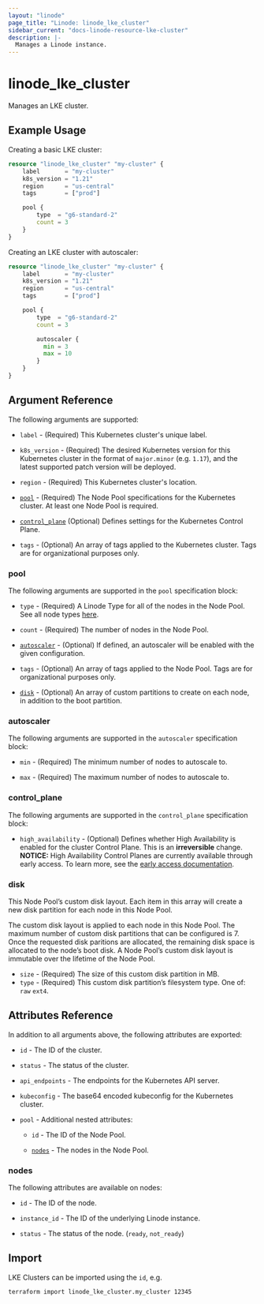 ```yaml
---
layout: "linode"
page_title: "Linode: linode_lke_cluster"
sidebar_current: "docs-linode-resource-lke-cluster"
description: |-
  Manages a Linode instance.
---
```


# linode\_lke_cluster

Manages an LKE cluster.

## Example Usage

Creating a basic LKE cluster:

```terraform
resource "linode_lke_cluster" "my-cluster" {
    label       = "my-cluster"
    k8s_version = "1.21"
    region      = "us-central"
    tags        = ["prod"]

    pool {
        type  = "g6-standard-2"
        count = 3
    }
}
```

Creating an LKE cluster with autoscaler:

```terraform
resource "linode_lke_cluster" "my-cluster" {
    label       = "my-cluster"
    k8s_version = "1.21"
    region      = "us-central"
    tags        = ["prod"]

    pool {
        type  = "g6-standard-2"
        count = 3

        autoscaler {
          min = 3
          max = 10
        }
    }
}
```

## Argument Reference

The following arguments are supported:

* `label` - (Required) This Kubernetes cluster's unique label.

* `k8s_version` - (Required) The desired Kubernetes version for this Kubernetes cluster in the format of `major.minor` (e.g. `1.17`), and the latest supported patch version will be deployed.

* `region` - (Required) This Kubernetes cluster's location.

* [`pool`](#pool) - (Required) The Node Pool specifications for the Kubernetes cluster. At least one Node Pool is required.

* [`control_plane`](#control_plane) (Optional) Defines settings for the Kubernetes Control Plane.

* `tags` - (Optional) An array of tags applied to the Kubernetes cluster. Tags are for organizational purposes only.

### pool

The following arguments are supported in the `pool` specification block:

* `type` - (Required) A Linode Type for all of the nodes in the Node Pool. See all node types [here](https://api.linode.com/v4/linode/types).

* `count` - (Required) The number of nodes in the Node Pool.

* [`autoscaler`](#autoscaler) - (Optional) If defined, an autoscaler will be enabled with the given configuration.

* `tags` - (Optional) An array of tags applied to the Node Pool. Tags are for organizational purposes only.

* [`disk`](#disk) - (Optional) An array of custom partitions to create on each node, in addition to the boot partition.


### autoscaler

The following arguments are supported in the `autoscaler` specification block:

* `min` - (Required) The minimum number of nodes to autoscale to.

* `max` - (Required) The maximum number of nodes to autoscale to.

### control_plane

The following arguments are supported in the `control_plane` specification block:

* `high_availability` - (Optional) Defines whether High Availability is enabled for the cluster Control Plane. This is an **irreversible** change. **NOTICE:** High Availability Control Planes are currently available through early access. To learn more, see the [early access documentation](https://github.com/linode/terraform-provider-linode/tree/master/EARLY_ACCESS.md).

### disk

This Node Pool’s custom disk layout. Each item in this array will create a new disk partition for each node in this Node Pool.

The custom disk layout is applied to each node in this Node Pool.  The maximum number of custom disk partitions that can be configured is 7. Once the requested disk paritions are allocated, the remaining disk space is allocated to the node’s boot disk.
A Node Pool’s custom disk layout is immutable over the lifetime of the Node Pool.

* `size` - (Required) The size of this custom disk partition in MB.
* `type` - (Required) This custom disk partition’s filesystem type. One of: `raw` `ext4`.

## Attributes Reference

In addition to all arguments above, the following attributes are exported:

* `id` - The ID of the cluster.

* `status` - The status of the cluster.

* `api_endpoints` - The endpoints for the Kubernetes API server.

* `kubeconfig` - The base64 encoded kubeconfig for the Kubernetes cluster.

* `pool` - Additional nested attributes:

  * `id` - The ID of the Node Pool.

  * [`nodes`](#nodes) - The nodes in the Node Pool.

### nodes

The following attributes are available on nodes:

* `id` - The ID of the node.

* `instance_id` - The ID of the underlying Linode instance.

* `status` - The status of the node. (`ready`, `not_ready`)

## Import

LKE Clusters can be imported using the `id`, e.g.

```sh
terraform import linode_lke_cluster.my_cluster 12345
```
